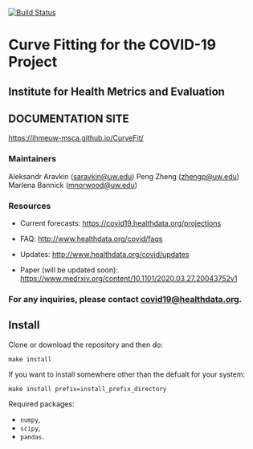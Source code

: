 [![Build Status](https://travis-ci.com/ihmeuw-msca/CurveFit.svg?branch=master)](https://travis-ci.com/ihmeuw-msca/CurveFit)

# Curve Fitting for the COVID-19 Project
## Institute for Health Metrics and Evaluation

## DOCUMENTATION SITE
https://ihmeuw-msca.github.io/CurveFit/

### Maintainers
Aleksandr Aravkin (saravkin@uw.edu)
Peng Zheng (zhengp@uw.edu)
Marlena Bannick (mnorwood@uw.edu)

### Resources
- Current forecasts: https://covid19.healthdata.org/projections

- FAQ: http://www.healthdata.org/covid/faqs

- Updates: http://www.healthdata.org/covid/updates

- Paper (will be updated soon): https://www.medrxiv.org/content/10.1101/2020.03.27.20043752v1


### **For any inquiries, please contact covid19@healthdata.org.**


## Install

Clone or download the repository and then do:
```buildoutcfg
make install
```

If you want to install somewhere other than the defualt for your system:
```
make install prefix=install_prefix_directory
```

Required packages:
* `numpy`,
* `scipy`,
* `pandas`.
